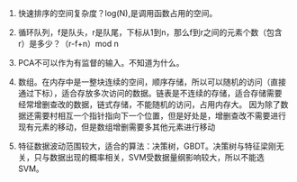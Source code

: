 1. 快速排序的空间复杂度？log(N),是调用函数占用的空间。

2. 循环队列，f是队头，r是队尾，下标从1到n，那么f到r之间的元素个数（包含r）是多少？（r-f+n）mod n

3. PCA不可以作为有监督的输入。不知道为什么。

4. 数组。在内存中是一整块连续的空间，顺序存储，所以可以随机的访问（直接通过下标），适合存放多次访问的数据。链表是不连续的存储，适合存储需要经常增删查改的数据，链式存储，不能随机的访问，占用内存大。
因为除了数据还需要村相互一个指针指向下一个位置，但是好处是，增删查改不需要进行现有元素的移动，但是数组增删需要多其他元素进行移动

5. 特征数据波动范围较大，适合的算法：决策树，GBDT。决策树与特征梁刚无关，只与数据出现的概率相关，SVM受数据量纲影响较大，所以不能选SVM。

